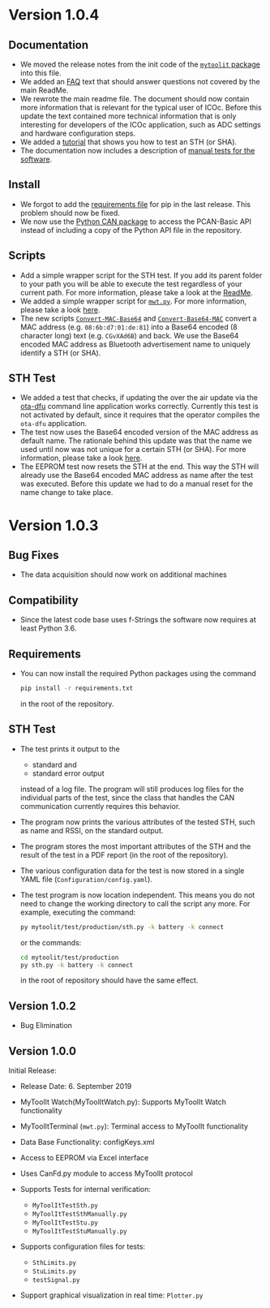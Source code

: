 # Version 1.0.4

## Documentation

- We moved the release notes from the init code of the [`mytoolit` package](../mytoolit) into this file.
- We added an [FAQ](FAQ.md) text that should answer questions not covered by the main ReadMe.
- We rewrote the main readme file. The document should now contain more information that is relevant for the typical user of ICOc. Before this update the text contained more technical information that is only interesting for developers of the ICOc application, such as ADC settings and hardware configuration steps.
- We added a [tutorial](../Documentation/Tutorials/Testing.md) that shows you how to test an STH (or SHA).
- The documentation now includes a description of [manual tests for the software](Guidelines/Test.md).

## Install

- We forgot to add the [requirements file](../requirements.txt) for pip in the last release. This problem should now be fixed.
- We now use the [Python CAN package](https://python-can.readthedocs.io) to access the PCAN-Basic API instead of including a copy of the Python API file in the repository.

## Scripts

- Add a simple wrapper script for the STH test. If you add its parent folder to your path you will be able to execute the test regardless of your current path. For more information, please take a look at the [ReadMe](../readme.md).
- We added a simple wrapper script for [`mwt.py`](../mwt.py). For more information, please take a look [here](../Scripts/ReadMe.md).
- The new scripts [`Convert-MAC-Base64`](../Scripts/ReadMe.md) and [`Convert-Base64-MAC`](../Scripts/ReadMe.md) convert a MAC address (e.g. `08:6b:d7:01:de:81`) into a Base64 encoded (8 character long) text (e.g. `CGvXAd6B`) and back. We use the Base64 encoded MAC address as Bluetooth advertisement name to uniquely identify a STH (or SHA).

## STH Test

- We added a test that checks, if updating the over the air update via the [ota-dfu](https://www.silabs.com/documents/public/application-notes/an1086-gecko-bootloader-bluetooth.pdf) command line application works correctly. Currently this test is not activated by default, since it requires that the operator compiles the `ota-dfu` application.
- The test now uses the Base64 encoded version of the MAC address as default name. The rationale behind this update was that the name we used until now was not unique for a certain STH (or SHA). For more information, please take a look [here](https://github.com/MyTooliT/ICOc/issues/1).
- The EEPROM test now resets the STH at the end. This way the STH will already use the Base64 encoded MAC address as name after the test was executed. Before this update we had to do a manual reset for the name change to take place.

# Version 1.0.3

## Bug Fixes

- The data acquisition should now work on additional machines

## Compatibility

- Since the latest code base uses f-Strings the software now requires at least
  Python 3.6.

## Requirements

- You can now install the required Python packages using the command

  ```sh
  pip install -r requirements.txt
  ```

  in the root of the repository.

## STH Test

- The test prints it output to the

  - standard and
  - standard error output

  instead of a log file. The program will still produces log files for the
  individual parts of the test, since the class that handles the CAN
  communication currently requires this behavior.

- The program now prints the various attributes of the tested STH, such as
  name and RSSI, on the standard output.

- The program stores the most important attributes of the STH and the result
  of the test in a PDF report (in the root of the repository).

- The various configuration data for the test is now stored in a single YAML
  file (`Configuration/config.yaml`).

- The test program is now location independent. This means you do not need to
  change the working directory to call the script any more. For example,
  executing the command:

  ```sh
  py mytoolit/test/production/sth.py -k battery -k connect
  ```

  or the commands:

  ```sh
  cd mytoolit/test/production
  py sth.py -k battery -k connect
  ```

  in the root of repository should have the same effect.

## Version 1.0.2

- Bug Elimination

## Version 1.0.0

Initial Release:

- Release Date: 6. September 2019
- MyToolIt Watch(MyToolItWatch.py): Supports MyToolIt Watch
  functionality
- MyToolItTerminal (`mwt.py`): Terminal access to MyToolIt functionality
- Data Base Functionality: configKeys.xml
- Access to EEPROM via Excel interface
- Uses CanFd.py module to access MyToolIt protocol
- Supports Tests for internal verification:

  - `MyToolItTestSth.py`
  - `MyToolItTestSthManually.py`
  - `MyToolItTestStu.py`
  - `MyToolItTestStuManually.py`

- Supports configuration files for tests:

  - `SthLimits.py`
  - `StuLimits.py`
  - `testSignal.py`

- Support graphical visualization in real time: `Plotter.py`

